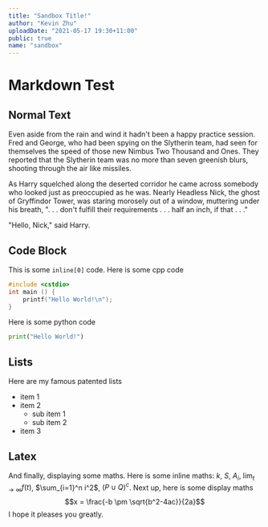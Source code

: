 ```yaml
---
title: "Sandbox Title!"
author: "Kevin Zhu"
uploadDate: "2021-05-17 19:30+11:00"
public: true
name: "sandbox"
---
```


# Markdown Test
## Normal Text
Even aside from the rain and wind it hadn't been a happy practice session. Fred and George, who had been spying on the Slytherin team, had seen for themselves the speed of those new Nimbus Two Thousand and Ones. They reported that the Slytherin team was no more than seven greenish blurs, shooting through the air like missiles.

As Harry squelched along the deserted corridor he came across somebody who looked just as preoccupied as he was. Nearly Headless Nick, the ghost of Gryffindor Tower, was staring morosely out of a window, muttering under his breath, ". . . don't fulfill their requirements . . . half an inch, if that . . ."

"Hello, Nick," said Harry.

## Code Block
This is some `inline[0]` code.
Here is some cpp code
```{.cpp .numberLines}
#include <cstdio>
int main () {
    printf("Hello World!\n");
}
```
Here is some python code
```python
print("Hello World!")
```

## Lists
Here are my famous patented lists

- item 1
- item 2
    - sub item 1
    - sub item 2
- item 3

## Latex
And finally, displaying some maths. Here is some inline maths: $k$, $S$, $A_i$, $\lim_{t \to \infty} f(t)$, $\sum_{i=1}^n i^2$, $(P \cup Q)^c$. Next up, here is some display maths
$$x = \frac{-b \pm \sqrt{b^2-4ac}}{2a}$$
I hope it pleases you greatly.
